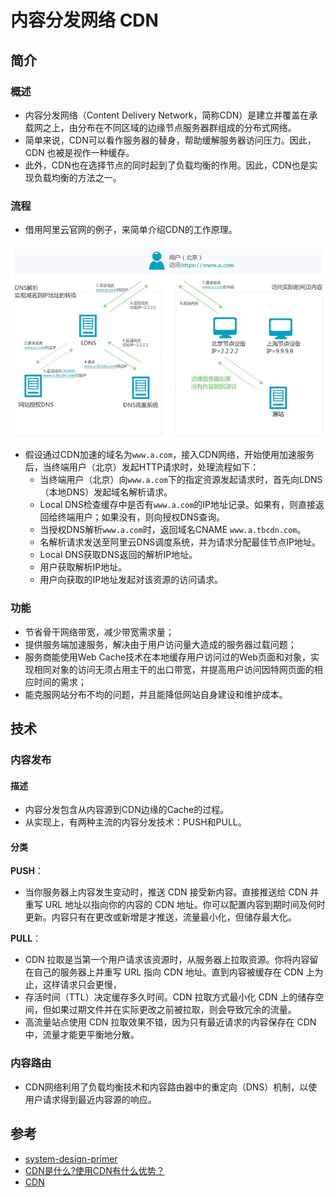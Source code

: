 # 内容分发网络 CDN

## 简介

### 概述

- 内容分发网络（Content Delivery Network，简称CDN）是建立并覆盖在承载网之上，由分布在不同区域的边缘节点服务器群组成的分布式网络。
- 简单来说，CDN可以看作服务器的替身，帮助缓解服务器访问压力。因此，CDN 也被是视作一种缓存。
- 此外，CDN也在选择节点的同时起到了负载均衡的作用。因此，CDN也是实现负载均衡的方法之一。

### 流程

- 借用阿里云官网的例子，来简单介绍CDN的工作原理。

![CDN流程](../img/cdn_process.jpg)

- 假设通过CDN加速的域名为`www.a.com`，接入CDN网络，开始使用加速服务后，当终端用户（北京）发起HTTP请求时，处理流程如下：
  - 当终端用户（北京）向`www.a.com`下的指定资源发起请求时，首先向LDNS（本地DNS）发起域名解析请求。
  - Local DNS检查缓存中是否有`www.a.com`的IP地址记录。如果有，则直接返回给终端用户；如果没有，则向授权DNS查询。
  - 当授权DNS解析`www.a.com`时，返回域名CNAME `www.a.tbcdn.com`。
  - 名解析请求发送至阿里云DNS调度系统，并为请求分配最佳节点IP地址。
  - Local DNS获取DNS返回的解析IP地址。
  - 用户获取解析IP地址。
  - 用户向获取的IP地址发起对该资源的访问请求。

### 功能

- 节省骨干网络带宽，减少带宽需求量；
- 提供服务端加速服务，解决由于用户访问量大造成的服务器过载问题；
- 服务商能使用Web Cache技术在本地缓存用户访问过的Web页面和对象，实现相同对象的访问无须占用主干的出口带宽，并提高用户访问因特网页面的相应时间的需求；
- 能克服网站分布不均的问题，并且能降低网站自身建设和维护成本。

## 技术

### 内容发布

#### 描述

- 内容分发包含从内容源到CDN边缘的Cache的过程。
- 从实现上，有两种主流的内容分发技术：PUSH和PULL。

#### 分类

**PUSH**：

- 当你服务器上内容发生变动时，推送 CDN 接受新内容。直接推送给 CDN 并重写 URL 地址以指向你的内容的 CDN 地址。你可以配置内容到期时间及何时更新。内容只有在更改或新增是才推送，流量最小化，但储存最大化。

**PULL**：

- CDN 拉取是当第一个用户请求该资源时，从服务器上拉取资源。你将内容留在自己的服务器上并重写 URL 指向 CDN 地址。直到内容被缓存在 CDN 上为止，这样请求只会更慢，
- 存活时间（TTL）决定缓存多久时间。CDN 拉取方式最小化 CDN 上的储存空间，但如果过期文件并在实际更改之前被拉取，则会导致冗余的流量。
- 高流量站点使用 CDN 拉取效果不错，因为只有最近请求的内容保存在 CDN 中，流量才能更平衡地分散。

### 内容路由

- CDN网络利用了负载均衡技术和内容路由器中的重定向（DNS）机制，以使用户请求得到最近内容源的响应。

## 参考

- [system-design-primer](https://github.com/donnemartin/system-design-primer#sharding)
- [CDN是什么?使用CDN有什么优势？](https://www.zhihu.com/question/36514327?rf=37353035)
- [CDN](https://baike.baidu.com/item/CDN/420951?fr=aladdin)
